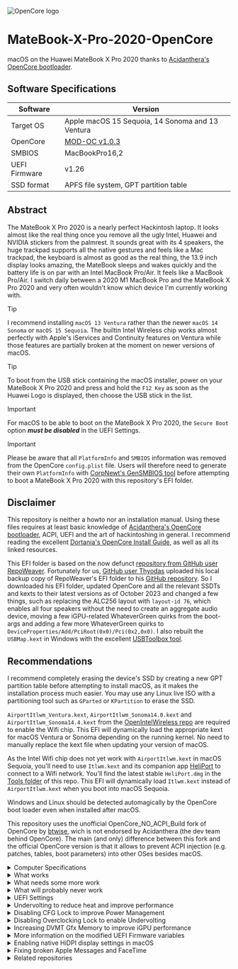![OpenCore logo](https://github.com/acidanthera/OpenCorePkg/raw/master/Docs/Logos/OpenCore_with_text_Small.png)

# MateBook-X-Pro-2020-OpenCore
macOS on the Huawei MateBook X Pro 2020 thanks to [Acidanthera's OpenCore bootloader](https://github.com/acidanthera/OpenCorePkg).
  
## Software Specifications
| Software         | Version                            |
| ---------------- | ---------------------------------- |
| Target OS        | Apple macOS 15 Sequoia, 14 Sonoma and 13 Ventura |
| OpenCore         | [MOD-OC v1.0.3](https://github.com/wjz304/OpenCore_NO_ACPI_Build/releases/download/1.0.3_1fc0c1c/OpenCore-Mod-1.0.3-RELEASE.zip) |
| SMBIOS           | MacBookPro16,2 |
| UEFI Firmware    | v1.26 |
| SSD format       | APFS file system, GPT partition table |

## Abstract
The MateBook X Pro 2020 is a nearly perfect Hackintosh laptop. It looks almost like the real thing once you remove all the ugly Intel, Huawei and NVIDIA stickers from the palmrest. It sounds great with its 4 speakers, the huge trackpad supports all the native gestures and feels like a Mac trackpad, the keyboard is almost as good as the real thing, the 13.9 inch display looks amazing, the MateBook sleeps and wakes quickly and the battery life is on par with an Intel MacBook Pro/Air. It feels like a MacBook Pro/Air. I switch daily between a 2020 M1 MacBook Pro and the MateBook X Pro 2020 and very often wouldn't know which device I'm currently working with.

> [!TIP]
> I recommend installing `macOS 13 Ventura` rather than the newer `macOS 14 Sonoma` or `macOS 15 Sequoia`. The builtin Intel Wireless chip works almost perfectly with Apple's iServices and Continuity features on Ventura while those features are partially broken at the moment on newer versions of macOS.

> [!TIP]
> To boot from the USB stick containing the macOS installer, power on your MateBook X Pro 2020 and press and hold the `F12 Key` as soon as the Huawei Logo is displayed, then choose the USB stick in the list.

> [!IMPORTANT]
> For macOS to be able to boot on the MateBook X Pro 2020, the `Secure Boot` option  _**must be disabled**_ in the UEFI Settings.

> [!IMPORTANT]
> Please be aware that all `PlatformInfo` and `SMBIOS` information was removed from the OpenCore `config.plist` file. Users will therefore need to generate their own `PlatformInfo` with [CorpNewt's GenSMBIOS tool](https://github.com/corpnewt/GenSMBIOS) before attempting to boot a MateBook X Pro 2020 with this repository's EFI folder.

## Disclaimer
This repository is neither a howto nor an installation manual. Using these files requires at least basic knowledge of [Acidanthera's OpenCore bootloader](https://github.com/acidanthera/OpenCorePkg), ACPI, UEFI and the art of hackintoshing in general. I recommend reading the excellent [Dortania's OpenCore Install Guide](https://dortania.github.io/OpenCore-Install-Guide), as well as all its linked resources.

This EFI folder is based on the now defunct [repository from GitHub user RepoWeaver](https://github.com/RepoWeaver/MateBook-X-Pro-2020-OpenCore). Fortunately for us, [GitHub user Thyodas](https://github.com/Thyodas) uploaded his local backup copy of RepoWeaver's EFI folder to his [GitHub repository](https://github.com/Thyodas/MateBook-X-Pro-2020-OpenCore). 
So I downloaded his EFI folder, updated OpenCore and all the relevant SSDTs and kexts to their latest versions as of October 2023 and changed a few things, such as replacing the ALC256 layout with `layout-id 76`, which enables all four speakers without the need to create an aggregate audio device, moving a few iGPU-related WhateverGreen quirks from the boot-args and adding a few more WhateverGreen quirks to `DeviceProperties/Add/PciRoot(0x0)/Pci(0x2,0x0)`. I also rebuilt the `USBMap.kext` in Windows with the excellent [USBToolbox tool](https://github.com/USBToolBox/tool).

## Recommendations
I recommend completely erasing the device's SSD by creating a new GPT partition table before attempting to install macOS, as it makes the installation process much easier. You may use any Linux live ISO with a partitioning tool such as `GParted` or `KPartition` to erase the SSD.

`AirportItlwm_Ventura.kext`, `AirportItlwm_Sonoma14.0.kext` and `AirportItlwm_Sonoma14.4.kext` from the [OpenIntelWireless repo](https://github.com/OpenIntelWireless/itlwm) are required to enable the Wifi chip. This EFI will dynamically load the appropriate kext for macOS Ventura or Sonoma depending on the running kernel. No need to manually replace the kext file when updating your version of macOS. 

As the Intel Wifi chip does not yet work with `AirportItlwm.kext` in macOS Sequoia, you'll need to use `Itlwm.kext` and its companion app [HeliPort](https://github.com/OpenIntelWireless/HeliPort/releases) to connect to a Wifi network. You'll find the latest stable `HeliPort.dmg` in the [Tools folder](https://github.com/jlempen/MateBook-X-Pro-2020-OpenCore/blob/main/Tools/HeliPort_v1.5.dmg) of this repo. This EFI will dynamically load `Itlwm.kext` instead of `AirportItlwm.kext` when you boot into macOS Sequoia.

Windows and Linux should be detected automagically by the OpenCore boot loader even when installed after macOS.

This repository uses the unofficial OpenCore_NO_ACPI_Build fork of OpenCore by [btwise](https://gitee.com/btwise/OpenCore_NO_ACPI), wich is not endorsed by Acidanthera (the dev team behind OpenCore). The main (and only) difference between this fork and the official OpenCore version is that it allows to prevent ACPI injection (e.g. patches, tables, boot parameters) into other OSes besides macOS.

<details>
  <summary>Computer Specifications</summary>
  
## Computer Specifications
| Device           | Hardware                           |
| ---------------- | ---------------------------------- |
| CPU              | Intel Core i7-10510U (1.8 - 4.9 GHz, Comet Lake) |
| iGPU             | Intel UHD Graphics 620 |
| dGPU             | NVIDIA GeForce MX250 |
| Audio            | Realtek ALC 256 |
| RAM              | 2x8 GB LPDDR3 2133 MHz |
| Wifi + Bluetooth | Wifi 5 AC9560, Bluetooth 5.0 |
| Storage          | Samsung PM981 NVMe PCIe 1 TB SSD (unsupported), replaced with a Western Digital SN850 NVMe PCIe 1 TB SSD |
| USB Type-C | Supports Power Delivery and DisplayPort |
| USB-A 3.0| |
| Camera | 1 MPix recessed camera VID 0x05c8 PID 0x03c0 |
| Keyboard / Trackpad | |
| Display | 13.90 inch 3:2, 3000 x 2000 LTPS 260 PPI, 10-Point Capacitive |
| Battery | 56 Wh |
| Accelerometers, gyroscopes, ambient light sensors | |
</details>

<details>
  <summary>What works</summary>
  
## What works
- [x] CPU power management (`CPUFriend.kext` with `CPUFriendDataProvider.kext`)
- [x] CPU SpeedStep (`CPUFriend.kext` with `CPUFriendDataProvider.kext`)
- [x] iGPU with full acceleration (`WhateverGreen.kext`, `AAPL,ig-platform-id 0400A53E`, `device-id A53E0000`)
- [x] SSD drive (`NVMeFix.kext`)
- [x] Sleep/hibernate and wake
- [x] Rear left USB-C port with hotplug (`USBMap.kext`)
- [x] Front left USB-C port with hotplug for USB 1.1 and USB 2.0 devices only (`USBMap.kext`)
- [x] Right USB 3.0 port with hotplug (`USBMap.kext`)
- [x] WLAN (`AirportItlwm.kext`)
- [x] Bluetooth (`IntelBluetoothFirmware.kext` with `IntelBTPatcher.kext` and `BlueToolFixup.kext`)
- [x] Nose-Camera VID 0x05c8 PID 0x03c0 (don't forget to pop it up :-)
- [x] Internal quad speakers, microphone and Combojack (`AppleALC.kext`, `alcid=76`)
- [x] Keyboard with working brightness, volume and mute keys (`VoodooPS2.kext`)
- [x] Trackpad with native multi-touch gestures (`VoodooI2C.kext` with `VoodooI2CHID.kext`)
- [x] Touchscreen (`VoodooI2C.kext` with `VoodooI2CHID.kext`) (disabled for now)
- [x] Battery percentage and cycle count (`VirtualSMC.kext` with `SMCBatteryManager.kext`)
- [x] USB Type-C Power Delivery
</details>

<details>
  <summary>What needs some more work</summary>
  
## What needs some more work
- [ ] Thunderbolt
- [ ] Front left USB-C port hotplug with USB 3.x devices (depends on Thunderbolt). Using a USB-C hub on this port causes a kernel panic and restart after unplugging the hub. Using the port for power delivery seems to work fine, though.
- [ ] Accelerometers, gyroscope
- [ ] Ambient light sensor
</details>

<details>
  <summary>What will probably never work</summary>
  
## What will probably never work
- [ ] NVIDIA GeForce MX250 dGPU (disabled with an SSDT)
- [ ] Fingerprint sensor (disabled in the UEFI BIOS)
</details>

<details>
  <summary>UEFI Settings</summary>
  
## UEFI Settings
To enter the UEFI Settings, power on your MateBook X Pro 2020 and press and hold the `F2 Key` as soon as the Huawei Logo is displayed on the screen.

The `Secure Boot` setting ***must be disabled to boot macOS***.

All other settings may remain on their default values and won't prevent macOS from booting, but keep in mind that every disabled device saves power and increases the battery runtime. For example, as the fingerprint reader won't work in macOS, disabling the device in the UEFI Settings is recommended unless you plan on using another operating system on the device as well. 
</details>

<details>
  <summary>Undervolting to reduce heat and improve performance</summary>
  
## Undervolting to reduce heat and improve performance
The `VoltageShift.kext` undervolting tool is already included and enabled in this repository's `Kexts` folder. To be able to launch the `voltageshift` command line tool from anywhere, copy [VoltageShift from the Tools folder](https://github.com/jlempen/MateBook-X-Pro-2020-OpenCore/blob/main/Tools/VoltageShift-EFI.zip) to your `/usr/local/bin` folder by entering `sudo cp voltageshift /usr/local/bin/` in the macOS terminal after navigating to the folder where you downloaded and unzipped the `voltageshift` executable file.

Please refer to the instructions found in the [VoltageShift repository](https://github.com/sicreative/VoltageShift), as well as to the excellent howto found in [zearp's repository](https://github.com/zearp/Nucintosh#undervolting).

Once you have found an undervolting configuration that works well on your device, make it permanent by entering the following command in the terminal after navigating to the folder where you downloaded and unzipped the `VoltageShift-EFI.zip` file:
> sudo ./voltageshift buildlaunchd -120 -50 -80 0 0 0 1 28 18 0.002 60

The above undervolting values are only an example and shouldn't be used on your system.
</details>

<details>
  <summary>Disabling CFG Lock to improve Power Management</summary>
  
## Disabling CFG Lock to improve Power Management
1. Boot into OpenCore
2. Press Space to see the list of tools
3. Select `Disable CFG Lock`
4. Press enter
5. Restart

To verify this worked, press Space and select the `Check CFG Lock State` tool -- if it was successful, you'll see:

> This firmware has UNLOCKED MSR 0xE2 register!

Finally, edit `config.plist` and set `Kernel -> Quirks -> AppleCpuPmCfgLock` and `Kernel -> Quirks -> AppleXcpmCfgLock` to `false` and reboot.
</details>

<details>
  <summary>Disabling Overclocking Lock to enable Undervolting</summary>
  
## Disabling Overclocking Lock to enable Undervolting
1. Boot into OpenCore
2. Press Space to see the list of tools
3. Select `Disable Overclocking Lock`
4. Press enter
5. Restart
</details>

<details>
  <summary>Increasing DVMT Gfx Memory to improve iGPU performance</summary>
  
## Increasing DVMT Gfx Memory to improve iGPU performance
1. Boot into OpenCore
2. Press Space to see the list of tools
3. Select `Set DVMT to 64M`
4. Press enter
5. Then select `Set Total GFX Mem to MAX`
6. Press enter
7. Restart

Finally, edit `config.plist` and delete or comment out `framebuffer-fbmem` and `framebuffer-stolenmem` in `Device Properties -> Add -> PciRoot(0x0)/Pci(0x2,0x0)` and restart.
</details>

<details>
  <summary>More information on the modified UEFI Firmware variables</summary>
  
## More information on the modified UEFI Firmware variables 
| VarName | VarOffset | VarStore | From | To |
| ---------------- | -- | -- | --------- | --------- |
| CFG Lock | 0x3E | 0x3 (CpuSetup) | 0x1 (Enabled) | 0x0 (Disabled) |
| Overclocking Lock | 0xDA | 0x3 (CpuSetup) | 0x1 (Enabled) | 0x0 (Disabled) |
| VT-d | 0x10B | 0x2 (SaSetup) | 0x1 (Enabled) | 0x0 (Disabled) |
| DVMT Pre-Allocated | 0x107 | 0x2 (SaSetup) | 0x1 (32M) | 0x2 (64M) |
| DVMT Total Gfx Mem | 0x108 | 0x2 (SaSetup) | 0x2 (256M) | 0x3 (MAX) |

To revert all changes made to the UEFI Firmware variables to their default values, enable the corresponding entries in the `config.plist` file under `Misc` -> `Tools`, restart to the OpenCore menu, press space to see the list of tools and revert the changes by launching the option you wish to revert to its default value:
- `Enable CFG Lock`
- `Enable Overclocking Lock`
- `Set DVMT to default (32M)`
- `Set Total GFX Mem to default (256M)`

Repeat for every UEFI variable you wish to revert to its default value.

***Please be aware that you need to revert any changes made to your `config.plist` file before reverting the UEFI variables to their default values, or macOS won't boot anymore!***
</details>

<details>
  <summary>Enabling native HiDPI display settings in macOS</summary>
  
## Enabling native HiDPI display settings in macOS
On the installed macOS system, the default display resolution is already "Retina", as the native 3000x2000 resolution is scaled down to 1500x1000. To enable a few more native HiDPI settings in the Display Preferences of macOS, download and run the [one-key-hidpi](https://github.com/jlempen/one-key-hidpi) script and select the option `(6) 3000x2000 Display`.
I also recommend downloading and installing [BetterDisplay](https://github.com/waydabber/BetterDisplay) to change and manage the display resolutions on the MateBook X Pro 2020.
</details>

<details>
  <summary>Fixing broken Apple Messages and FaceTime</summary>
  
## Fixing broken Apple Messages and FaceTime
To fix issues with Apple Messages and FaceTime related to the [Intel Wireless driver](https://github.com/OpenIntelWireless/itlwm) on macOS Sonoma and Sequoia, disable all `AirportItlwm-***.kext` entries under `Kernel -> Add` in your `config.plist` file and use the [itlwm_v2.3.0_stable.kext.zip](https://github.com/OpenIntelWireless/itlwm/releases/download/v2.3.0/itlwm_v2.3.0_stable.kext.zip) and its companion app [HeliPort](https://github.com/OpenIntelWireless/HeliPort/releases/download/v1.5.0/HeliPort.dmg) instead.
The latest version 2.3.0 of itlwm.kext is already included in the Kext folder and `config.plist` file.
</details>

<details>
  <summary>Related repositories</summary>
  
## Related repositories
* https://github.com/RepoWeaver/MateBook-X-Pro-2020-OpenCore
* https://github.com/Thyodas/MateBook-X-Pro-2020-OpenCore
* https://github.com/Chilluminati91/Huawei-Matebook-X-Pro-2020-Hackintosh
* https://github.com/mrjohndoe01/Huawei-Matebook-X-Pro-Hackintosh
* https://github.com/ske1996/matebook-x-2020-Hackintosh-OpenCore
* https://github.com/tmbt78/Huawei-Matebook-X-2020-Hackintosh
</details>
